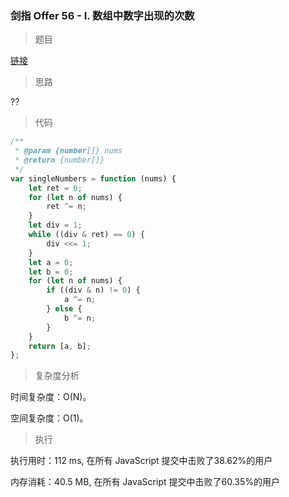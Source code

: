 ### 剑指 Offer 56 - I. 数组中数字出现的次数

> 题目

[链接](https://leetcode-cn.com/problems/shu-zu-zhong-shu-zi-chu-xian-de-ci-shu-lcof/)

> 思路

??

> 代码

```js
/**
 * @param {number[]} nums
 * @return {number[]}
 */
var singleNumbers = function (nums) {
    let ret = 0;
    for (let n of nums) {
        ret ^= n;
    }
    let div = 1;
    while ((div & ret) == 0) {
        div <<= 1;
    }
    let a = 0;
    let b = 0;
    for (let n of nums) {
        if ((div & n) != 0) {
            a ^= n;
        } else {
            b ^= n;
        }
    }
    return [a, b];
};
```

> 复杂度分析

时间复杂度：O(N)。

空间复杂度：O(1)。

> 执行

执行用时：112 ms, 在所有 JavaScript 提交中击败了38.62%的用户

内存消耗：40.5 MB, 在所有 JavaScript 提交中击败了60.35%的用户
